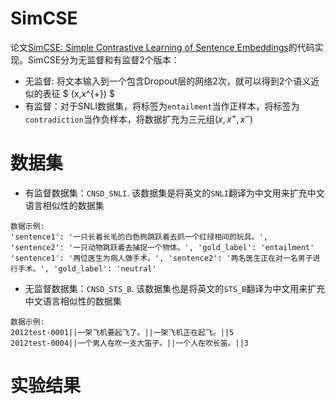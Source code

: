 # SimCSE
论文[SimCSE: Simple Contrastive Learning of Sentence Embeddings](https://aclanthology.org/2021.emnlp-main.552/)的代码实现。SimCSE分为无监督和有监督2个版本：
* 无监督: 将文本输入到一个包含Dropout层的网络2次，就可以得到2个语义近似的表征 $ (x,x^{+}) $
* 有监督：对于SNLI数据集，将标签为`entailment`当作正样本，将标签为`contradiction`当作负样本，将数据扩充为三元组$(x,x^{+},x^{-})$

# 数据集

* 有监督数据集：`CNSD_SNLI`. 该数据集是将英文的`SNLI`翻译为中文用来扩充中文语言相似性的数据集<br>
 ```
数据示例:
'sentence1': '一只长着长毛的白色狗跳跃着去抓一个红绿相间的玩具。', 'sentence2': '一只动物跳跃着去捕捉一个物体。', 'gold_label': 'entailment'
'sentence1': '两位医生为病人做手术。', 'sentence2': '两名医生正在对一名男子进行手术。', 'gold_label': 'neutral'
 ```

* 无监督数据集：`CNSD_STS_B`. 该数据集也是将英文的`STS_B`翻译为中文用来扩充中文语言相似性的数据集<br>
```
数据示例:
2012test-0001||一架飞机要起飞了。||一架飞机正在起飞。||5
2012test-0004||一个男人在吹一支大笛子。||一个人在吹长笛。||3
```

# 实验结果

